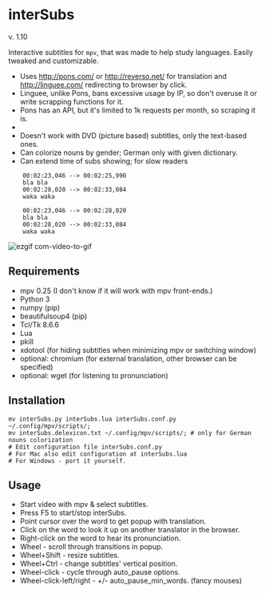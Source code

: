 interSubs
=========

v. 1.10

Interactive subtitles for `mpv`, that was made to help study languages. Easily tweaked and customizable.

 - Uses http://pons.com/ or http://reverso.net/ for translation and http://linguee.com/ redirecting to browser by click.
- Linguee, unlike Pons, bans excessive usage by IP, so don't overuse it or write scrapping functions for it.
- Pons has an API, but it's limited to 1k requests per month, so scraping it is.
-
- Doesn't work with DVD (picture based) subtitles, only the text-based ones.
- Can colorize nouns by gender; German only with given dictionary.
- Can extend time of subs showing; for slow readers

```
    00:02:23,046 --> 00:02:25,990
    bla bla
    00:02:28,020 --> 00:02:33,084
    waka waka
    
    00:02:23,046 --> 00:02:28,020
    bla bla
    00:02:28,020 --> 00:02:33,084
    waka waka
```

![ezgif com-video-to-gif](https://cloud.githubusercontent.com/assets/10230453/22852882/683b508e-f04f-11e6-87d0-7477164a1709.gif)

Requirements
------------
   - mpv 0.25 (I don't know if it will work with mpv front-ends.)
   - Python 3
   - numpy (pip)
   - beautifulsoup4 (pip)
   - Tcl/Tk 8.6.6
   - Lua
   - pkill
   - xdotool (for hiding subtitles when minimizing mpv or switching window) 
   - optional: chromium (for external translation, other browser can be specified)
   - optional: wget (for listening to pronunciation)

Installation
------------
```
mv interSubs.py interSubs.lua interSubs.conf.py ~/.config/mpv/scripts/;
mv interSubs.delexicon.txt ~/.config/mpv/scripts/; # only for German nouns colorization
# Edit configuration file interSubs.conf.py
# For Mac also edit configuration at interSubs.lua
# For Windows - port it yourself.
```

Usage
-----
- Start video with mpv & select subtitles.
- Press F5 to start/stop interSubs.
- Point cursor over the word to get popup with translation.
- Click on the word to look it up on another translator in the browser.
- Right-click on the word to hear its pronunciation.
- Wheel - scroll through transitions in popup.
- Wheel+Shift - resize subtitles.
- Wheel+Ctrl - change subtitles' vertical position.
- Wheel-click - cycle through auto_pause options.
- Wheel-click-left/right - +/- auto_pause_min_words. (fancy mouses)
